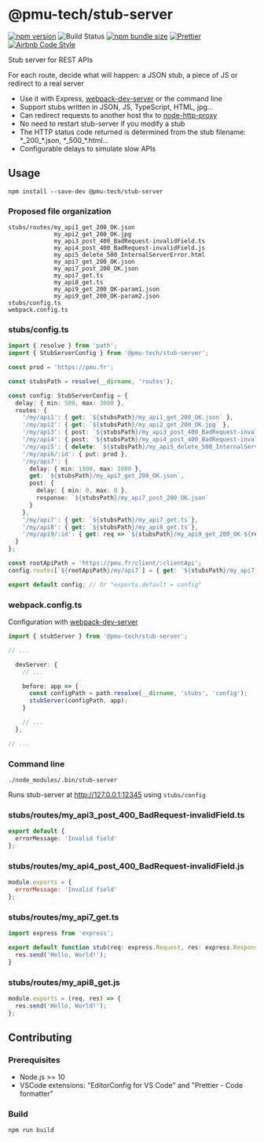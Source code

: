 # @pmu-tech/stub-server

[![npm version](https://badge.fury.io/js/%40pmu-tech%2Fstub-server.svg)](https://www.npmjs.com/package/@pmu-tech/stub-server)
![Build Status](https://github.com/pmu-tech/stub-server/workflows/Node%20CI/badge.svg)
[![npm bundle size](https://img.shields.io/bundlephobia/min/%40pmu-tech/stub-server.svg)](https://bundlephobia.com/result?p=@pmu-tech/stub-server)
[![Prettier](https://img.shields.io/badge/code_style-prettier-ff69b4.svg)](https://github.com/prettier/prettier)
[![Airbnb Code Style](https://badgen.net/badge/code%20style/airbnb/ff5a5f?icon=airbnb)](https://github.com/airbnb/javascript)

Stub server for REST APIs

For each route, decide what will happen: a JSON stub, a piece of JS or redirect to a real server

- Use it with Express, [webpack-dev-server](https://github.com/webpack/webpack-dev-server) or the command line
- Support stubs written in JSON, JS, TypeScript, HTML, jpg...
- Can redirect requests to another host thx to [node-http-proxy](https://github.com/http-party/node-http-proxy)
- No need to restart stub-server if you modify a stub
- The HTTP status code returned is determined from the stub filename: \*\_200\_\*.json, \*\_500\_\*.html...
- Configurable delays to simulate slow APIs

## Usage

`npm install --save-dev @pmu-tech/stub-server`

### Proposed file organization

```
stubs/routes/my_api1_get_200_OK.json
             my_api2_get_200_OK.jpg
             my_api3_post_400_BadRequest-invalidField.ts
             my_api4_post_400_BadRequest-invalidField.js
             my_api5_delete_500_InternalServerError.html
             my_api7_get_200_OK.json
             my_api7_post_200_OK.json
             my_api7_get.ts
             my_api8_get.ts
             my_api9_get_200_OK-param1.json
             my_api9_get_200_OK-param2.json
stubs/config.ts
webpack.config.ts
```

### stubs/config.ts

```TypeScript
import { resolve } from 'path';
import { StubServerConfig } from '@pmu-tech/stub-server';

const prod = 'https://pmu.fr';

const stubsPath = resolve(__dirname, 'routes');

const config: StubServerConfig = {
  delay: { min: 500, max: 3000 },
  routes: {
    '/my/api1': { get: `${stubsPath}/my_api1_get_200_OK.json` },
    '/my/api2': { get: `${stubsPath}/my_api2_get_200_OK.jpg` },
    '/my/api3': { post: `${stubsPath}/my_api3_post_400_BadRequest-invalidField.ts` },
    '/my/api4': { post: `${stubsPath}/my_api4_post_400_BadRequest-invalidField.js` },
    '/my/api5': { delete: `${stubsPath}/my_api5_delete_500_InternalServerError.html` },
    '/my/api6/:id': { put: prod },
    '/my/api7': {
      delay: { min: 1000, max: 1000 },
      get: `${stubsPath}/my_api7_get_200_OK.json`,
      post: {
        delay: { min: 0, max: 0 },
        response: `${stubsPath}/my_api7_post_200_OK.json`
      }
    },
    '/my/api7': { get: `${stubsPath}/my_api7_get.ts`},
    '/my/api8': { get: `${stubsPath}/my_api8_get.ts`},
    '/my/api9/:id': { get: req => `${stubsPath}/my_api9_get_200_OK-${req.params.id}.json` }
  }
};

const rootApiPath = 'https://pmu.fr/client/:clientApi';
config.routes[`${rootApiPath}/my/api7`] = { get: `${stubsPath}/my_api7_get_200_OK.json` };

export default config; // Or "exports.default = config"
```

### webpack.config.ts

Configuration with [webpack-dev-server](https://github.com/webpack/webpack-dev-server)

```TypeScript
import { stubServer } from '@pmu-tech/stub-server';

// ...

  devServer: {
    // ...

    before: app => {
      const configPath = path.resolve(__dirname, 'stubs', 'config');
      stubServer(configPath, app);
    }

    // ...
  },

// ...
```

### Command line

`./node_modules/.bin/stub-server`

Runs stub-server at http://127.0.0.1:12345 using `stubs/config`

### stubs/routes/my_api3_post_400_BadRequest-invalidField.ts

```TypeScript
export default {
  errorMessage: 'Invalid field'
};
```

### stubs/routes/my_api4_post_400_BadRequest-invalidField.js

```JavaScript
module.exports = {
  errorMessage: 'Invalid field'
};
```

### stubs/routes/my_api7_get.ts

```TypeScript
import express from 'express';

export default function stub(req: express.Request, res: express.Response) {
  res.send('Hello, World!');
}
```

### stubs/routes/my_api8_get.js

```JavaScript
module.exports = (req, res) => {
  res.send('Hello, World!');
};
```

## Contributing

### Prerequisites

- Node.js >= 10
- VSCode extensions: "EditorConfig for VS Code" and "Prettier - Code formatter"

### Build

`npm run build`
